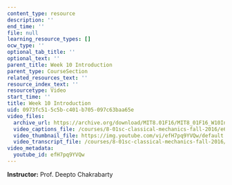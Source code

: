 ```yaml
---
content_type: resource
description: ''
end_time: ''
file: null
learning_resource_types: []
ocw_type: ''
optional_tab_title: ''
optional_text: ''
parent_title: Week 10 Introduction
parent_type: CourseSection
related_resources_text: ''
resource_index_text: ''
resourcetype: Video
start_time: ''
title: Week 10 Introduction
uid: 0973fc51-5c5b-c401-b705-097c63baa65e
video_files:
  archive_url: https://archive.org/download/MIT8.01F16/MIT8_01F16_W10Intro_360p.mp4
  video_captions_file: /courses/8-01sc-classical-mechanics-fall-2016/e6bea59895f450b38e9c9c18e1ec768b_efH7pq9YVQw.vtt
  video_thumbnail_file: https://img.youtube.com/vi/efH7pq9YVQw/default.jpg
  video_transcript_file: /courses/8-01sc-classical-mechanics-fall-2016/eca19d59c368e1c17c8289c88fa9a23a_efH7pq9YVQw.pdf
video_metadata:
  youtube_id: efH7pq9YVQw
---
```


**Instructor:** Prof. Deepto Chakrabarty



